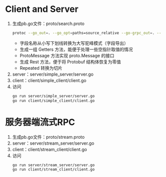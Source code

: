 # Client and Server
1. 生成pb.go文件：proto/search.proto
   ```bash
   protoc --go_out=. --go_opt=paths=source_relative --go-grpc_out=. --go-grpc_opt=paths=source_relative search.proto
   ```
    + 字段名称从小写下划线转换为大写驼峰模式（字段导出）
    + 生成一组 Getters 方法，能便于处理一些空指针取值的情况
    + ProtoMessage 方法实现 proto.Message 的接口
    + 生成 Rest 方法，便于将 Protobuf 结构体恢复为零值
    + Repeated 转换为切片
2. server：server/simple_server/server.go
3. client：client/simple_client/client.go
4. 访问
   ```bash
   go run server/simple_server/server.go
   go run client/simple_client/client.go
   ```

# 服务器端流式RPC
1. 生成pb.go文件：proto/stream.proto
2. server：server/stream_server/server.go
3. client：client/stream_client/client.go
4. 访问
   ```bash
   go run server/stream_server/server.go
   go run client/stream_client/client.go
   ```